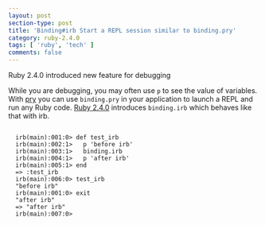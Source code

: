 ```yaml
---
layout: post
section-type: post
title: 'Binding#irb Start a REPL session similar to binding.pry'
category: ruby-2.4.0
tags: [ 'ruby', 'tech' ]
comments: false
---
```

Ruby 2.4.0 introduced new feature for debugging

While you are debugging, you may often use <code>p</code> to see the value of variables. With <a target='_blank' href='https://github.com/pry/pry'>pry</a> you can use <code>binding.pry</code> in your application to launch a REPL and run any Ruby code. <a target="_blank" href="https://github.com/ruby/ruby/commit/493e48897421d176a8faf0f0820323d79ecdf94a">Ruby 2.4.0</a> introduces <code>binding.irb</code> which behaves like that with irb.
<pre><code data-trim class="yaml">
  irb(main):001:0> def test_irb
  irb(main):002:1>   p 'before irb'
  irb(main):003:1>   binding.irb
  irb(main):004:1>   p 'after irb'
  irb(main):005:1> end
  => :test_irb
  irb(main):006:0> test_irb
  "before irb"
  irb(main):001:0> exit
  "after irb"
  => "after irb"
  irb(main):007:0>
</code></pre>
